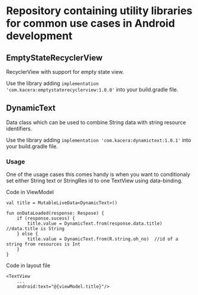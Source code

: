 # Repository containing utility libraries for common use cases in Android development

## EmptyStateRecyclerView
RecyclerView with support for empty state view.

Use the library adding `implementation 'com.kacera:emptystaterecyclerview:1.0.0'` into your build.gradle file.

## DynamicText
Data class which can be used to combine String data with string resource identifiers.

Use the library adding `implementation 'com.kacera:dynamictext:1.0.1'` into your build.gradle file.

### Usage
One of the usage cases this comes handy is when you want to conditionaly set either String text or StringRes id to one TextView using data-binding.  

Code in ViewModel
```
val title = MutableLiveData<DynamicText>()

fun onDataLoaded(response: Respose) {
    if (response.sucess) {
        title.value = DynamicText.from(response.data.title)	//data.title is String
    } else {
	    title.value = DynamicText.from(R.string.oh_no)	//id of a string from resources is Int
	}
}
```

Code in layout file
```
<TextView
    ...
    android:text="@{viewModel.title}"/>
```